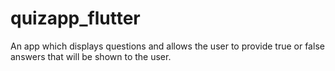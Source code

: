 # quizapp_flutter
An app which displays questions and allows the user to provide true or false answers that will be shown to the user.
